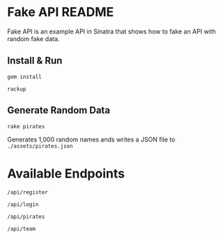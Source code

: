 # Fake API README

Fake API is an example API in Sinatra that shows how to fake an API with random fake data.

## Install & Run

`gem install`

`rackup`

## Generate Random Data

`rake pirates`

Generates 1,000 random names ands writes a JSON file to `./assets/pirates.json`

# Available Endpoints

`/api/register`

`/api/login`

`/api/pirates`

`/api/team`